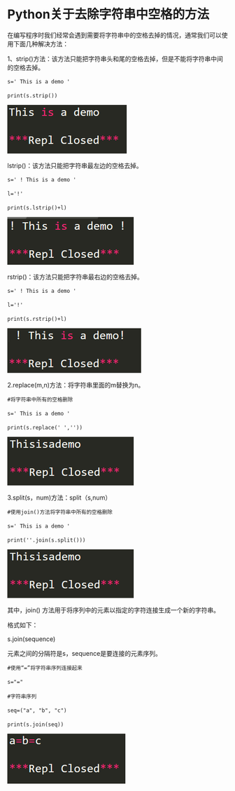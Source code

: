 # **Python关于去除字符串中空格的方法**

在编写程序时我们经常会遇到需要将字符串中的空格去掉的情况，通常我们可以使用下面几种解决方法：

 

1、strip()方法：该方法只能把字符串头和尾的空格去掉，但是不能将字符串中间的空格去掉。

```
s=' This is a demo '

print(s.strip())
```

 

 ![img](images/1785235-20191103230521649-152268006.png)

 

 

 

lstrip()：该方法只能把字符串最左边的空格去掉。

```
s=' ! This is a demo '

l='!'

print(s.lstrip()+l)
```

 

 ![img](images/1785235-20191103230546813-1739954825.png)

 

 

rstrip()：该方法只能把字符串最右边的空格去掉。

```
s=' ! This is a demo '

l='!'

print(s.rstrip()+l)
```

 

 ![img](images/1785235-20191103230609073-1746865601.png)

 

 

2.replace(m,n)方法：将字符串里面的m替换为n。

```
#将字符串中所有的空格删除

s=' This is a demo '

print(s.replace(' ',''))
```

 

 ![img](images/1785235-20191103230629097-2075688324.png)

 

 

 

 3.split(s，num)方法：split（s,num）

```
#使用join()方法将字符串中所有的空格删除

s=' This is a demo '

print(''.join(s.split()))
```

 

 ![img](images/1785235-20191103230650080-547418862.png)

 

 

其中，join() 方法用于将序列中的元素以指定的字符连接生成一个新的字符串。

格式如下：

s.join(sequence)

元素之间的分隔符是s，sequence是要连接的元素序列。

```
#使用“=”将字符串序列连接起来

s="="

#字符串序列

seq=("a", "b", "c")

print(s.join(seq))
```

 ![img](images/1785235-20191103230719285-850929635.png)


